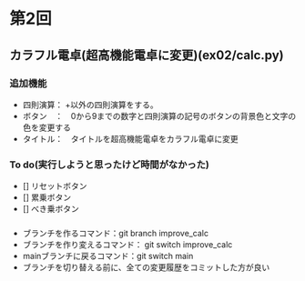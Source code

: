 # 第2回
## カラフル電卓(超高機能電卓に変更)(ex02/calc.py)
### 追加機能
- 四則演算： +以外の四則演算をする。
- ボタン　：　0から9までの数字と四則演算の記号のボタンの背景色と文字の色を変更する
- タイトル：　タイトルを超高機能電卓をカラフル電卓に変更

### To do(実行しようと思ったけど時間がなかった)
- [] リセットボタン
- [] 累乗ボタン
- [] べき乗ボタン

###
- ブランチを作るコマンド：git branch improve_calc
- ブランチを作り変えるコマンド： git switch improve_calc
- mainブランチに戻るコマンド：git switch main
- ブランチを切り替える前に、全ての変更履歴をコミットした方が良い